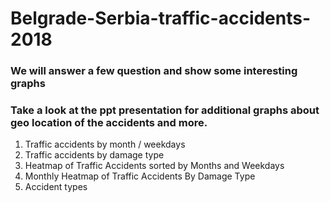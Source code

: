 # Belgrade-Serbia-traffic-accidents-2018

### We will answer a few question and show some interesting graphs
### Take a look at the ppt presentation for additional graphs about geo location of the accidents and more.


1. Traffic accidents by month / weekdays 
2. Traffic accidents by damage type 
3. Heatmap of Traffic Accidents sorted by Months and Weekdays 
4. Monthly Heatmap of Traffic Accidents By Damage Type 
5. Accident types
